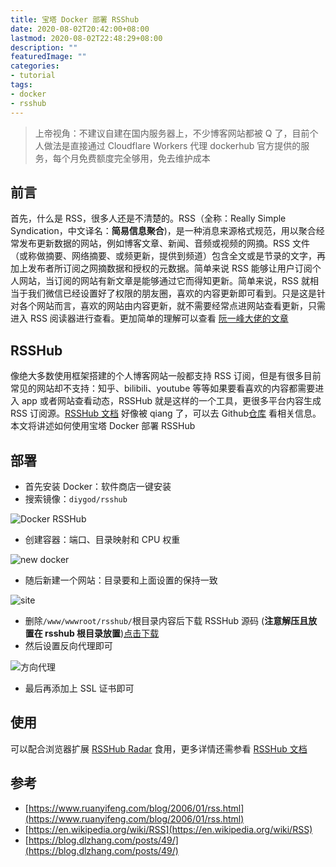 ```yaml
---
title: 宝塔 Docker 部署 RSShub
date: 2020-08-02T20:42:00+08:00
lastmod: 2020-08-02T22:48:29+08:00
description: ""
featuredImage: ""
categories:
- tutorial
tags:
- docker
- rsshub
---
```


> 上帝视角：不建议自建在国内服务器上，不少博客网站都被 Q 了，目前个人做法是直接通过 Cloudflare Workers 代理 dockerhub 官方提供的服务，每个月免费额度完全够用，免去维护成本

## 前言

首先，什么是 RSS，很多人还是不清楚的。RSS（全称：Really Simple Syndication，中文译名：**简易信息聚合**)，是一种消息来源格式规范，用以聚合经常发布更新数据的网站，例如博客文章、新闻、音频或视频的网摘。RSS 文件（或称做摘要、网络摘要、或频更新，提供到频道）包含全文或是节录的文字，再加上发布者所订阅之网摘数据和授权的元数据。简单来说 RSS 能够让用户订阅个人网站，当订阅的网站有新文章是能够通过它而得知更新。简单来说，RSS 就相当于我们微信已经设置好了权限的朋友圈，喜欢的内容更新即可看到。只是这是针对各个网站而言，喜欢的网站由内容更新，就不需要经常点进网站查看更新，只需进入 RSS 阅读器进行查看。更加简单的理解可以查看 [阮一峰大佬的文章](https://www.ruanyifeng.com/blog/2006/01/rss.html)  

## RSSHub
像绝大多数使用框架搭建的个人博客网站一般都支持 RSS 订阅，但是有很多目前常见的网站却不支持：知乎、bilibili、youtube 等等如果要看喜欢的内容都需要进入 app 或者网站查看动态，RSSHub 就是这样的一个工具，更很多平台内容生成 RSS 订阅源。[RSSHub 文档](https://docs.rsshub.app) 好像被 qiang 了，可以去 Github[仓库](https://github.com/DIYgod/RSSHub) 看相关信息。本文将讲述如何使用宝塔 Docker 部署 RSSHub

## 部署
- 首先安装 Docker：软件商店一键安装
- 搜索镜像：`diygod/rsshub`

![Docker RSSHub](https://cdn.zggsong.cn/2020/08/02/8efcf3e49e9c8.png!webp)

- 创建容器：端口、目录映射和 CPU 权重

![new docker](https://cdn.zggsong.cn/2020/08/02/523f65bc847dd.png!webp)

- 随后新建一个网站：目录要和上面设置的保持一致

![site](https://cdn.zggsong.cn/2020/08/02/fbc3cf3e988d4.png!webp)

- 删除`/www/wwwroot/rsshub/`根目录内容后下载 RSSHub 源码 (**注意解压且放置在 rsshub 根目录放置**)[点击下载](https://github.com/DIYgod/RSSHub/archive/master.zip)
- 然后设置反向代理即可

![方向代理](https://cdn.zggsong.cn/2020/08/02/b93013cf91d9b.png!webp)

- 最后再添加上 SSL 证书即可

## 使用

可以配合浏览器扩展 [RSSHub Radar](https://github.com/DIYgod/RSSHub-Radar) 食用，更多详情还需参看 [RSSHub 文档](https://docs.rsshub.app)

## 参考
- [https://www.ruanyifeng.com/blog/2006/01/rss.html](https://www.ruanyifeng.com/blog/2006/01/rss.html)
- [https://en.wikipedia.org/wiki/RSS](https://en.wikipedia.org/wiki/RSS)
- [https://blog.dlzhang.com/posts/49/](https://blog.dlzhang.com/posts/49/)

